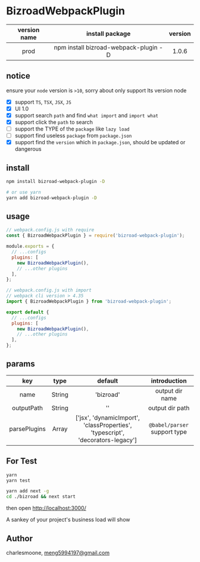 # BizroadWebpackPlugin

| version name |            install package            | version |
| :----------: | :-----------------------------------: | :-----: |
|     prod     | npm install bizroad-webpack-plugin -D |  1.0.6  |

## notice

ensure your `node` version is `>10`, sorry about only support lts version node

- [x] support `TS`, `TSX`, `JSX`, `JS`
- [x] UI 1.0
- [x] support search `path` and find `what import` and `import what`
- [x] support click the `path` to search
- [ ] support the TYPE of the `package` like `lazy load`
- [ ] support find useless `package` from `package.json`
- [x] support find the `version` which in `package.json`, should be updated or dangerous

## install

```bash
npm install bizroad-webpack-plugin -D

# or use yarn
yarn add bizroad-webpack-plugin -D
```

## usage

```js
// webpack.config.js with require
const { BizroadWebpackPlugin } = require('bizroad-webpack-plugin');

module.exports = {
  // ...configs
  plugins: [
    new BizroadWebpackPlugin(),
    // ...other plugins
  ],
};
```

```js
// webpack.config.js with import
// webpack cli version > 4.35
import { BizroadWebpackPlugin } from 'bizroad-webpack-plugin';

export default {
  // ...configs
  plugins: [
    new BizroadWebpackPlugin(),
    // ...other plugins
  ],
};
```

## params

|     key      |  type  |                                    default                                     |         introduction         |
| :----------: | :----: | :----------------------------------------------------------------------------: | :--------------------------: |
|     name     | String |                                   'bizroad'                                    |       output dir name        |
|  outputPath  | String |                                       ''                                       |       output dir path        |
| parsePlugins | Array  | ['jsx', 'dynamicImport', 'classProperties', 'typescript', 'decorators-legacy'] | `@babel/parser` support type |

## For Test

```bash
yarn
yarn test

yarn add next -g
cd ./bizroad && next start
```

then open [http://localhost:3000/](http://localhost:3000/)

A sankey of your project's business load will show

## Author

charlesmoone, meng5994197@gmail.com
